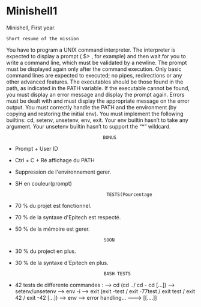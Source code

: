 # Minishell1
Minishell, First year.

	Short resume of the mission
You have to program a UNIX command interpreter.
The interpreter is expected to display a prompt ( $> , for example) and then wait for you to write a command
line, which must be validated by a newline.
The prompt must be displayed again only after the command execution.
Only basic command lines are expected to executed; no pipes, redirections or any other advanced features.
The executables should be those found in the path, as indicated in the PATH variable.
If the executable cannot be found, you must display an error message and display the prompt again.
Errors must be dealt with and must display the appropriate message on the error output.
You must correctly handle the PATH and the environment (by copying and restoring the initial env).
You must implement the following builtins: cd, setenv, unsetenv, env, exit.
Your env builtin hasn’t to take any argument. Your unsetenv builtin hasn’t to support the “*” wildcard.

										BONUS
- Prompt + User ID
- Ctrl + C + Ré affichage du PATH
- Suppression de l'environnement gerer.
- SH en couleur(prompt)


										TESTS(Pourcentage
 - 70 % du projet est fonctionnel.
 - 70 % de la syntaxe d'Epitech est respecté.
 - 50 % de la mémoire est gerer.

										SOON
 - 30 % du project en plus.
 - 30 % de la syntaxe d'Epitech en plus.


 										BASH TESTS
 - 42 tests de differente commandes :
 	--> cd (cd ../ cd - cd [...])
	--> setenv/unsetenv
	--> env -i
	--> exit (exit -test / exit -77test / exit test / exit 42 / exit -42 [...])
	--> env
	--> error handling...
	---> [[....]]
